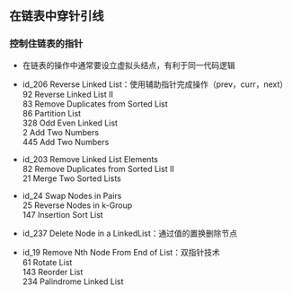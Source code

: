 ## 在链表中穿针引线

### 控制住链表的指针
- 在链表的操作中通常要设立虚拟头结点，有利于同一代码逻辑  
- id_206 Reverse Linked List：使用辅助指针完成操作（prev，curr，next）  
92 Reverse Linked List II  
83 Remove Duplicates from Sorted List  
86 Partition List  
328 Odd Even Linked List  
2 Add Two Numbers  
445 Add Two Numbers  

- id_203 Remove Linked List Elements  
82 Remove Duplicates from Sorted List II  
21 Merge Two Sorted Lists

- id_24 Swap Nodes in Pairs  
25 Reverse Nodes in k-Group  
147 Insertion Sort List

- id_237 Delete Node in a LinkedList：通过值的置换删除节点
- id_19 Remove Nth Node From End of List：双指针技术  
61 Rotate List  
143 Reorder List  
234 Palindrome Linked List
